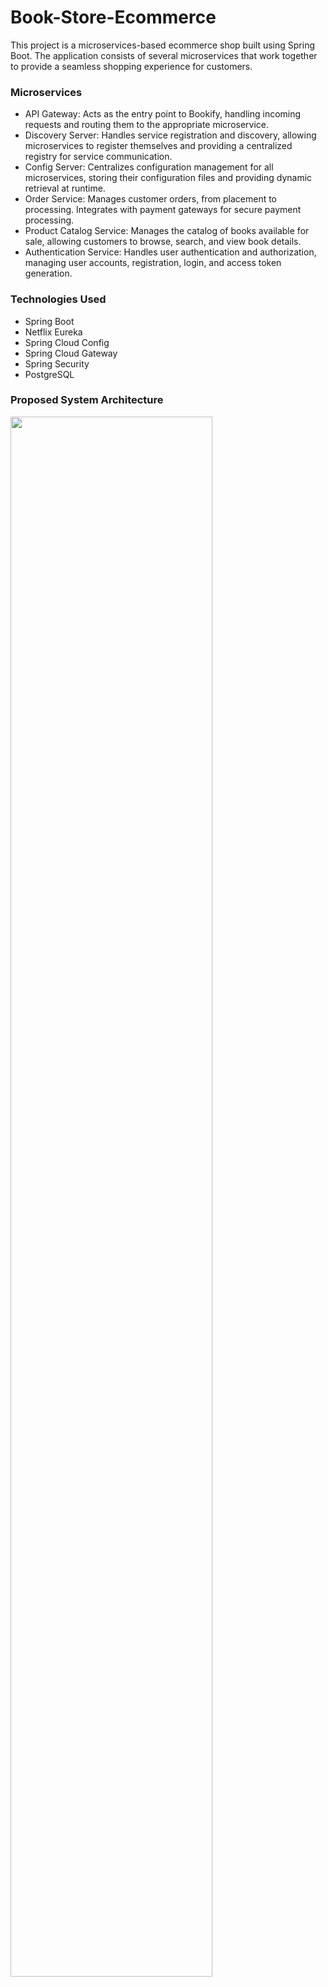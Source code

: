 # Book-Store-Ecommerce
This project is a microservices-based ecommerce shop built using Spring Boot. The application consists of several microservices that work together to provide a seamless shopping experience for customers.

### Microservices
- API Gateway: Acts as the entry point to Bookify, handling incoming requests and routing them to the appropriate microservice. 
- Discovery Server: Handles service registration and discovery, allowing microservices to register themselves and providing a centralized registry for service communication.
- Config Server: Centralizes configuration management for all microservices, storing their configuration files and providing dynamic retrieval at runtime.
- Order Service: Manages customer orders, from placement to processing. Integrates with payment gateways for secure payment processing.
- Product Catalog Service: Manages the catalog of books available for sale, allowing customers to browse, search, and view book details.
- Authentication Service: Handles user authentication and authorization, managing user accounts, registration, login, and access token generation.

### Technologies Used
 - Spring Boot
 - Netflix Eureka
 - Spring Cloud Config
 - Spring Cloud Gateway
 - Spring Security
 - PostgreSQL

### Proposed System Architecture
<img src="https://github.com/Kibetdonald/Book-Store-Ecommerce/assets/50916200/07b097cf-050c-47cf-ad80-169193cc1c7c.JPG" width="80%" />

